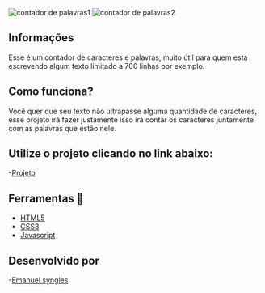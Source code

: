 ![contador de palavras1](https://github.com/Emanuelsyngles/Contador-de-caracteres-e-palavras/assets/122393755/7c0d2cf8-3f3c-4f78-9fbc-d460a89d964d)
![contador de palavras2](https://github.com/Emanuelsyngles/Contador-de-caracteres-e-palavras/assets/122393755/cae7a72c-d303-4554-8a40-6fc95091dbee)

 ## Informações
 Esse é um contador de caracteres e palavras, muito útil para quem está escrevendo algum texto limitado a 700 linhas por exemplo.

 ## Como funciona?
 Você quer que seu texto não ultrapasse alguma quantidade de caracteres, esse projeto irá fazer justamente isso irá contar os caracteres juntamente com as palavras
 que estão nele.

 ## Utilize o projeto clicando no link abaixo: 
-[Projeto](https://contadorcaracteresepalavras.netlify.app/)

 ## Ferramentas 🔧
 - [HTML5](https://html.com/)
 - [CSS3](https://developer.mozilla.org/pt-BR/docs/Web/CSS)
- [Javascript](https://www.javascript.com/)
 
## Desenvolvido por

 -[Emanuel syngles](https://www.linkedin.com/in/emanuel-leal/)

